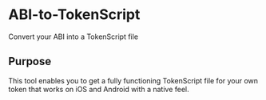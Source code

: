 # ABI-to-TokenScript
Convert your ABI into a TokenScript file 

## Purpose
This tool enables you to get a fully functioning TokenScript file for your own token that works on iOS and Android with a native feel. 
